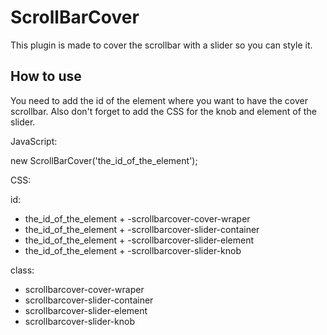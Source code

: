 ScrollBarCover
===========

This plugin is made to cover the scrollbar with a slider so you can style it.

How to use
----------

You need to add the id of the element where you want to have the cover scrollbar. Also don't forget to add the CSS for the knob and element of the slider.

JavaScript:

new ScrollBarCover('the_id_of_the_element');

CSS:

id:

* the_id_of_the_element + -scrollbarcover-cover-wraper
* the_id_of_the_element + -scrollbarcover-slider-container
* the_id_of_the_element + -scrollbarcover-slider-element
* the_id_of_the_element + -scrollbarcover-slider-knob

class:

* scrollbarcover-cover-wraper
* scrollbarcover-slider-container
* scrollbarcover-slider-element
* scrollbarcover-slider-knob
